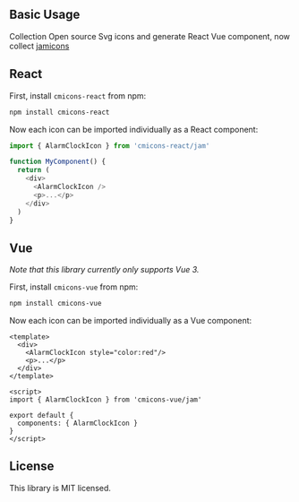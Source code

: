 ## Basic Usage

Collection Open source Svg icons and generate React Vue component,
now collect [jamicons](https://github.com/michaelampr/jam)


## React

First, install `cmicons-react` from npm:

```sh
npm install cmicons-react
```

Now each icon can be imported individually as a React component:

```js
import { AlarmClockIcon } from 'cmicons-react/jam'

function MyComponent() {
  return (
    <div>
      <AlarmClockIcon />
      <p>...</p>
    </div>
  )
}
```

## Vue

*Note that this library currently only supports Vue 3.*

First, install `cmicons-vue` from npm:

```sh
npm install cmicons-vue
```

Now each icon can be imported individually as a Vue component:

```vue
<template>
  <div>
    <AlarmClockIcon style="color:red"/>
    <p>...</p>
  </div>
</template>

<script>
import { AlarmClockIcon } from 'cmicons-vue/jam'

export default {
  components: { AlarmClockIcon }
}
</script>
```

## License

This library is MIT licensed.
